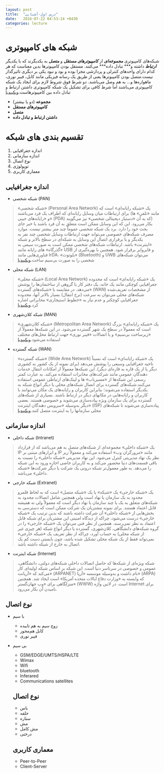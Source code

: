 ```yaml
---
layout: post
title:  "درس اول-آشنایی"
date:   2016-07-22 04:53:14 +0430
categories: lecture
---
```

شبکه های کامپیوتری
===
شبکه‌های کامپیوتری ***مجموعه‌ای*** از ***کامپیوترهای مستقل*** و ***متصل*** به یکدیگرند که با یکدیگر ***ارتباط*** داشته و*** تبادل داده*** می‌کنند. مستقل بودن کامپیوترها بدین معناست که هر کدام دارای واحدهای کنترلی و پردازشی مجزا بوده و بود و نبود یکی بر دیگری تاثیرگذار نیست.متصل بودن کامپیوترها یعنی از طریق یک رسانه فیزیکی مانند کابل، فیبر نوری، ماهواره‌ها و... به هم وصل می‌باشند. دو شرط فوق شروط لازم برای ایجاد یک شبکه کامپیوتری می‌باشند اما شرط کافی برای تشکیل یک شبکه کامپیوتری داشتن ارتباط و تبادل داده بین کامپیوترهاست.[ویکیپدیا](https://fa.wikipedia.org/wiki/%D8%B4%D8%A8%DA%A9%D9%87_%D8%B1%D8%A7%DB%8C%D8%A7%D9%86%D9%87%E2%80%8C%D8%A7%DB%8C#.D8.AA.D8.B9.D8.B1.DB.8C.D9.81)
* **مجموعه** (دو یا بیشتر)
* **کامپیوترهای مستقل**
* **متصل**
* **داشتن ارتباط و تبادل داده**

تقسیم بندی های شبکه
===
1. اندازه جغرافیایی
2. اندازه سازمانی
3. نوع اتصال
4. توپولوژی
5. معماری کاربری

اندازه جغرافیایی
---

* شبکه شخصی (PAN)

> «شبکه شخصی» (Personal Area Network) یک «شبکه رایانه‌ای» است که برای ارتباطات میان وسایل رایانه‌ای که اطراف یک فرد می‌باشند (مانند «تلفن» ها و «رایانه‌های جیبی» (PDA) که به آن «دستیار دیجیتالی شخصی» نیز می‌گویند) بکار می‌رود. این که این وسایل ممکن است متعلق به آن فرد باشند یا خیر جای بحث خود را دارد. برد یک شبکه شخصی عموماً چند متر بیشتر نیست. موارد مصرف شبکه‌های خصوصی می‌تواند جهت ارتباطات وسایل شخصی چند نفر به یکدیگر و یا برقراری اتصال این وسایل به شبکه‌ای در سطح بالاتر و شبکه «اینترنت» باشد. ارتباطات شبکه‌های شخصی ممکن است به صورت سیمی به «گذرگاه» های رایانه مانند USB و فایروایر برقرار شود. همچنین با بهره‌گیری از فناوری‌هایی مانند IrDA، «بلوتوث» (Bluetooth) و UWB می‌توان شبکه‌های شخصی را به صورت بی‌سیم ساخت.[ویکیپدیا](https://fa.wikipedia.org/wiki/%D8%B4%D8%A8%DA%A9%D9%87_%D8%B4%D8%AE%D8%B5%DB%8C)

* شبکه محلی (LAN)

> «شبکه محلی» (Local Area Network) یک «شبکه رایانه‌ای» است که محدوده جغرافیایی کوچکی مانند یک خانه، یک دفتر کار یا گروهی از ساختمان‌ها را پوشش می‌دهد. در مقایسه با «شبکه‌های گسترده» (WAN) از مشخصات تعریف‌شده شبکه‌های محلی می‌توان به سرعت (نرخ انتقال) بسیار بالاتر آنها، محدوده جغرافیایی کوچکتر و عدم نیاز به «خطوط استیجاری» مخابراتی اشاره کرد.[ویکیپدیا](https://fa.wikipedia.org/wiki/%D8%B4%D8%A8%DA%A9%D9%87_%D9%85%D8%AD%D9%84%DB%8C)

* شبکه کلان‌شهری (MAN)

> «شبکه کلان‌شهری» (Metropolitan Area Network) یک «شبکه رایانه‌ای» بزرگ است که معمولاً در سطح یک شهر گسترده می‌شود. در این شبکه‌ها معمولاً از «زیرساخت بی‌سیم» و یا اتصالات «فیبر نوری» جهت ارتباط محل‌های مختلف استفاده می‌شود.[ویکیپدیا](https://fa.wikipedia.org/wiki/%D8%B4%D8%A8%DA%A9%D9%87_%DA%A9%D9%84%D8%A7%D9%86%E2%80%8C%D8%B4%D9%87%D8%B1%DB%8C)

* شبکه گسترده (WAN)

> «شبکه گسترده» (Wide Area Network) یک «شبکه رایانه‌ای» است که نسبتاً ناحیه جغرافیایی وسیعی را پوشش می‌دهد (برای نمونه از یک کشور به کشوری دیگر یا از یک قاره به قاره‌ای دیگر). این شبکه‌ها معمولاً از امکانات انتقال خدمات دهندگان عمومی مانند شرکت‌های مخابرات استفاده می‌کند. به عبارت کمتر رسمی این شبکه‌ها از «مسیریاب» ها و لینک‌های ارتباطی عمومی استفاده می‌کنند.شبکه‌های گسترده برای اتصال شبکه‌های محلی یا دیگر انواع شبکه به یکدیگر استفاده می‌شوند؛ بنابراین کاربران و رایانه‌های یک مکان می‌توانند با کاربران و رایانه‌هایی در مکانهای دیگر در ارتباط باشند. بسیاری از شبکه‌های گسترده برای یک سازمان ویژه پیاده‌سازی می‌شوند و خصوصی هستند. بعضی دیگر به‌وسیله «سرویس دهندگان اینترنت» (ISP) پیاده‌سازی می‌شوند تا شبکه‌های محلی سازمانها را به اینترنت متصل کنند.[ویکیپدیا](https://fa.wikipedia.org/wiki/%D8%B4%D8%A8%DA%A9%D9%87_%DA%AF%D8%B3%D8%AA%D8%B1%D8%AF%D9%87)

اندازه سازمانی
---

* شبکه داخلی (Intranet)

> یک «شبکه داخلی» مجموعه‌ای از شبکه‌های متصل به هم می‌باشد که از قرارداد IP و ابزارهای مبتنی بر IP مانند «مرورگران وب» استفاده می‌کند و معمولاً زیر نظر یک نهاد مدیریتی کنترل می‌شود. این نهاد مدیریتی «شبکه داخلی» را نسبت به باقی قسمت‌های دنیا محصور می‌کند و به کاربران خاصی اجازه ورود به این شبکه را می‌دهد. به طور معمول‌تر شبکه درونی یک شرکت یا دیگر شرکت‌ها «شبکه داخلی» می‌باشد.


* شبکه خارجی (Extranet)

> یک «شبکه خارجی» یک «شبکه» یا یک «شبکه متصل» است که به لحاظ قلمرو محدود به یک سازمان یا نهاد است ولی همچنین شامل اتصالات محدود به شبکه‌های متعلق به یک یا چند سازمان یا نهاد دیگر است که معمولاً ولی نه همیشه قابل اعتماد هستند. برای نمونه مشتریان یک شرکت ممکن است که دسترسی به بخش‌هایی از «شبکه داخلی» آن شرکت داشته باشند که بدین ترتیب یک «شبکه خارجی» درست می‌شود، چراکه از دیدگاه امنیتی این مشتریان برای شبکه قابل اعتماد به نظر نمی‌رسند. همچنین از نظر فنی می‌توان یک «شبکه خارجی» را در گروه شبکه‌های دانشگاهی، کلان‌شهری، گسترده یا دیگر انواع شبکه (هر چیزی غیر از شبکه محلی) به حساب آورد، چراکه از نظر تعریف یک «شبکه خارجی» نمی‌تواند فقط از یک شبکه محلی تشکیل شده باشد، چون بایستی دست کم یک اتصال به خارج از شبکه داشته باشد.

* شبکه اینترنت (Internet)

> شبکه ویژه‌ای از شبکه‌ها که حاصل اتصالات داخلی شبکه‌های دولتی، دانشگاهی، عمومی و خصوصی در سرتاسر دنیا است. این شبکه بر اساس شبکه اولیه‌ای کار می‌کند که «آرپانت» (ARPANET) نام داشت و به‌وسیله موسسه «آرپا» (ARPA) که وابسته به «وزارت دفاع ایالات متحده آمریکا» است ایجاد شد. همچنین منزلگاهی برای «وب جهان‌گستر» (WWW) است. در لاتین واژه Internet برای نامیدن آن بکار می‌رود.

نوع اتصال
---
* با سیم
  - زوج سیم به هم تابیده
  - کابل هم‌محور
  - فیبر نوری
* بی سیم
  - GSM/EDGE/UMTS/HSPA/LTE
  - Wimax
  - Wifi
  - bluetooth
  - Inferared
  - Communications satellites

  نوع اتصال
  ---
  * باس
  * حلقه
  * ستاره
  * مش
  * مش کامل
  * درختی

  معماری کاربری
  ---
  * Peer-to-Peer
  * Client-Server
